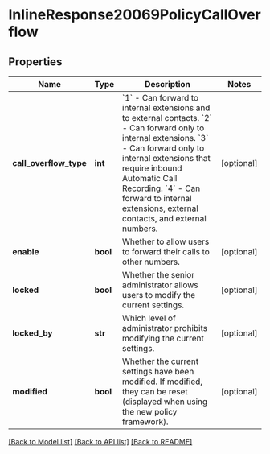 # InlineResponse20069PolicyCallOverflow

## Properties
Name | Type | Description | Notes
------------ | ------------- | ------------- | -------------
**call_overflow_type** | **int** | &#x60;1&#x60; - Can forward to internal extensions and to external contacts. &#x60;2&#x60; - Can forward only to internal extensions. &#x60;3&#x60; - Can forward only to internal extensions that require inbound Automatic Call Recording. &#x60;4&#x60; - Can forward to internal extensions, external contacts, and external numbers. | [optional] 
**enable** | **bool** | Whether to allow users to forward their calls to other numbers. | [optional] 
**locked** | **bool** | Whether the senior administrator allows users to modify the current settings. | [optional] 
**locked_by** | **str** | Which level of administrator prohibits modifying the current settings. | [optional] 
**modified** | **bool** | Whether the current settings have been modified. If modified, they can be reset (displayed when using the new policy framework). | [optional] 

[[Back to Model list]](../README.md#documentation-for-models) [[Back to API list]](../README.md#documentation-for-api-endpoints) [[Back to README]](../README.md)

